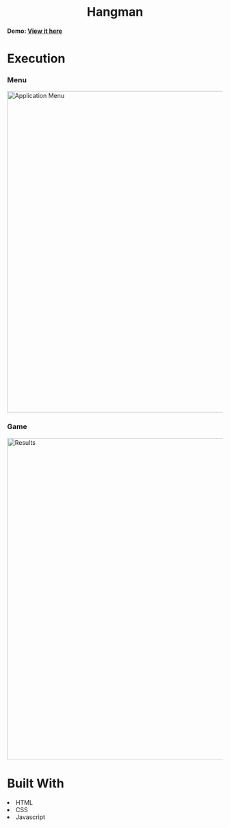 <h1 align="center">Hangman</h1>
<p><b>Demo: <a href="https://steelesh.github.io/JS-Hangman/"a>View it here</a></b></p>

<h1>Execution</h1>

<h3>Menu</h3>
<img width="750" alt="Application Menu" src="https://user-images.githubusercontent.com/94927484/198027412-8f30baf8-16b6-4db0-96d5-0ac8ad7bb29c.jpg">

<h3>Game</h3>
<img width="750" alt="Results" src="https://user-images.githubusercontent.com/94927484/198027847-c21fec22-cbf0-4a58-b4d8-a25884146e3d.jpg">

<h1>Built With</h1>
<li>HTML</li>
<li>CSS</li>
<li>Javascript</li>
